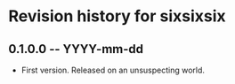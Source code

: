 # Revision history for sixsixsix

## 0.1.0.0 -- YYYY-mm-dd

* First version. Released on an unsuspecting world.
